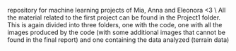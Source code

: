 repository for machine learning projects of Mia, Anna and Eleonora <3 \\
All the material related to the first project can be found in the Project1 folder. This is again divided into three folders, one with the code, one with all the images produced by the code (with some additional images that cannot be found in the final report) and one containing the data analyzed (terrain data)
